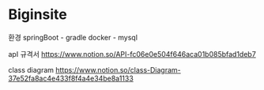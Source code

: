# Biginsite

환경
springBoot - gradle
docker - mysql

apI 규격서
https://www.notion.so/API-fc06e0e504f646aca01b085bfad1deb7


class diagram
https://www.notion.so/class-Diagram-37e52fa8ac4e433f8f4a4e34be8a1133


